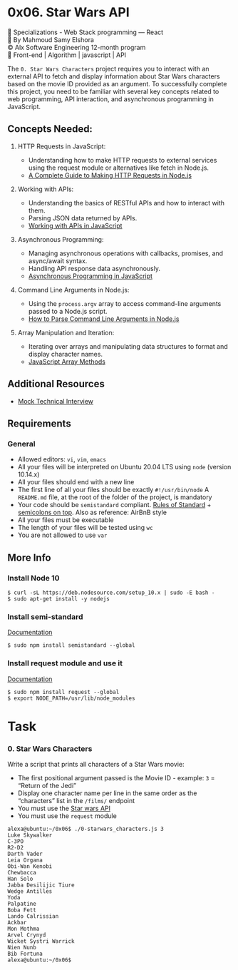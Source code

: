 # 0x06. Star Wars API

📂 Specializations - Web Stack programming ― React  
👤 By Mahmoud Samy Elshora  
©️ Alx Software Engineering 12-month program  
🔖 Front-end | Algorithm | javascript | API  
  
  
The `0. Star Wars Characters` project requires you to interact with an external API to fetch and display information about Star Wars characters based on the movie ID provided as an argument. To successfully complete this project, you need to be familiar with several key concepts related to web programming, API interaction, and asynchronous programming in JavaScript.


## Concepts Needed:
1. HTTP Requests in JavaScript:
    - Understanding how to make HTTP requests to external services using the request module or alternatives like fetch in Node.js.
    - [A Complete Guide to Making HTTP Requests in Node.js](https://www.memberstack.com/blog/node-http-request)

2. Working with APIs:
    - Understanding the basics of RESTful APIs and how to interact with them.
    - Parsing JSON data returned by APIs.
    - [Working with APIs in JavaScript](https://developer.mozilla.org/en-US/docs/Learn/JavaScript/Client-side_web_APIs/Introduction)

3. Asynchronous Programming:
    - Managing asynchronous operations with callbacks, promises, and async/await syntax.
    - Handling API response data asynchronously.
    - [Asynchronous Programming in JavaScript](https://developer.mozilla.org/en-US/docs/Learn/JavaScript/Asynchronous)

4. Command Line Arguments in Node.js:
    - Using the `process.argv` array to access command-line arguments passed to a Node.js script.
    - [How to Parse Command Line Arguments in Node.js](https://tecadmin.net/how-to-parse-command-line-arguments-in-nodejs/)

5. Array Manipulation and Iteration:
    - Iterating over arrays and manipulating data structures to format and display character names.
    - [JavaScript Array Methods](https://developer.mozilla.org/en-US/docs/Web/JavaScript/Reference/Global_Objects/Array)

## Additional Resources
* [Mock Technical Interview](https://www.youtube.com/watch?feature=shared&v=bmqZ5AhNr3g)

## Requirements
### General
- Allowed editors: `vi`, `vim`, `emacs`
- All your files will be interpreted on Ubuntu 20.04 LTS using `node` (version 10.14.x)
- All your files should end with a new line
- The first line of all your files should be exactly `#!/usr/bin/node`
A `README.md` file, at the root of the folder of the project, is mandatory
- Your code should be `semistandard` compliant. [Rules of Standard](https://standardjs.com/rules.html) + [semicolons on top](https://github.com/standard/semistandard). Also as reference: AirBnB style
- All your files must be executable
- The length of your files will be tested using `wc`
- You are not allowed to use `var`

## More Info
### Install Node 10
    $ curl -sL https://deb.nodesource.com/setup_10.x | sudo -E bash -
    $ sudo apt-get install -y nodejs

### Install semi-standard
[Documentation](https://github.com/standard/semistandard)  

    $ sudo npm install semistandard --global

### Install request module and use it
[Documentation](https://github.com/request/request)

    $ sudo npm install request --global
    $ export NODE_PATH=/usr/lib/node_modules

# Task

### 0. Star Wars Characters
Write a script that prints all characters of a Star Wars movie:
* The first positional argument passed is the Movie ID - example: `3` = “Return of the Jedi”
* Display one character name per line in the same order as the “characters” list in the `/films/` endpoint
* You must use the [Star wars API](https://swapi-api.alx-tools.com/)
* You must use the `request` module


```
alexa@ubuntu:~/0x06$ ./0-starwars_characters.js 3
Luke Skywalker
C-3PO
R2-D2
Darth Vader
Leia Organa
Obi-Wan Kenobi
Chewbacca
Han Solo
Jabba Desilijic Tiure
Wedge Antilles
Yoda
Palpatine
Boba Fett
Lando Calrissian
Ackbar
Mon Mothma
Arvel Crynyd
Wicket Systri Warrick
Nien Nunb
Bib Fortuna
alexa@ubuntu:~/0x06$
```